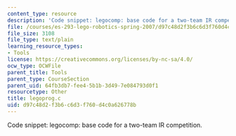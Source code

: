 ```yaml
---
content_type: resource
description: 'Code snippet: legocomp: base code for a two-team IR competition.'
file: /courses/es-293-lego-robotics-spring-2007/d97c48d2f3b6c6d3f760d4c0a626778b_legoprog.c
file_size: 3108
file_type: text/plain
learning_resource_types:
- Tools
license: https://creativecommons.org/licenses/by-nc-sa/4.0/
ocw_type: OCWFile
parent_title: Tools
parent_type: CourseSection
parent_uid: 64fb3db7-fee4-5b1b-3d49-7e084793d0f1
resourcetype: Other
title: legoprog.c
uid: d97c48d2-f3b6-c6d3-f760-d4c0a626778b
---
```

Code snippet: legocomp: base code for a two-team IR competition.
